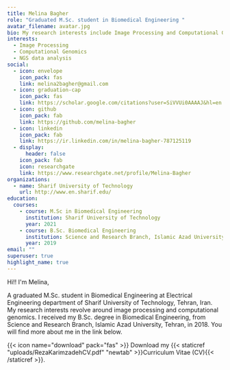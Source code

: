 ```yaml
---
title: Melina Bagher
role: "Graduated M.Sc. student in Biomedical Engineering "
avatar_filename: avatar.jpg
bio: My research interests include Image Processing and Computational Genomics.
interests:
  - Image Processing
  - Computational Genomics
  - NGS data analysis
social:
  - icon: envelope
    icon_pack: fas
    link: melina2bagher@gmail.com
  - icon: graduation-cap
    icon_pack: fas
    link: https://scholar.google.com/citations?user=SiVVUi0AAAAJ&hl=en
  - icon: github
    icon_pack: fab
    link: https://github.com/melina-bagher
  - icon: linkedin
    icon_pack: fab
    link: https://ir.linkedin.com/in/melina-bagher-787125119
  - display:
      header: false
    icon_pack: fab
    icon: researchgate
    link: https://www.researchgate.net/profile/Melina-Bagher
organizations:
  - name: Sharif University of Technology
    url: http://www.en.sharif.edu/
education:
  courses:
    - course: M.Sc in Biomedical Engineering
      institution: Sharif University of Technology
      year: 2021
    - course: B.Sc. Biomedical Engineering
      institution: Science and Research Branch, Islamic Azad University
      year: 2019
email: ""
superuser: true
highlight_name: true
---
```

H﻿i!! I'm Melina,

A graduated M.Sc. student in Biomedical Engineering at Electrical Engineering department of Sharif University of Technology, Tehran, Iran. My research interests revolve around image processing and computational genomics. I received my B.Sc. degree in Biomedical Engineering, from Science and Research Branch, Islamic Azad University, Tehran, in 2018. You will find more about me in the link below.

{{< icon name="download" pack="fas" >}} Download my {{< staticref  "uploads/RezaKarimzadehCV.pdf" "newtab" >}}Curriculum Vitae (CV){{< /staticref >}}.